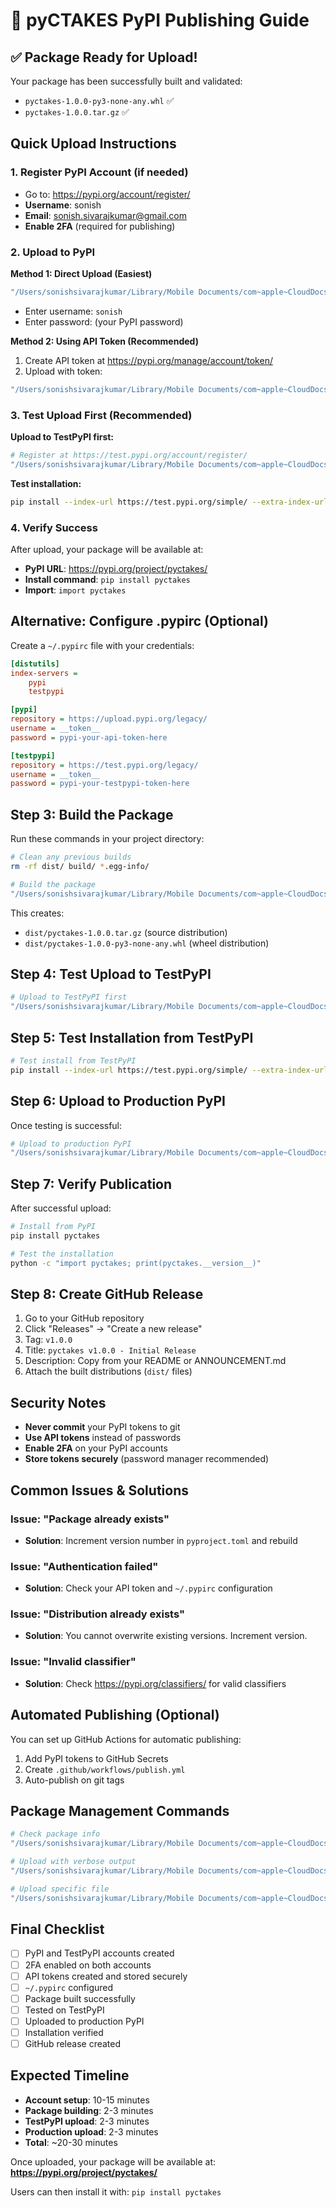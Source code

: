 # 🚀 pyCTAKES PyPI Publishing Guide

## ✅ Package Ready for Upload!

Your package has been successfully built and validated:
- `pyctakes-1.0.0-py3-none-any.whl` ✅
- `pyctakes-1.0.0.tar.gz` ✅

## Quick Upload Instructions

### 1. Register PyPI Account (if needed)
- Go to: https://pypi.org/account/register/
- **Username**: sonish  
- **Email**: sonish.sivarajkumar@gmail.com
- **Enable 2FA** (required for publishing)

### 2. Upload to PyPI

**Method 1: Direct Upload (Easiest)**
```bash
"/Users/sonishsivarajkumar/Library/Mobile Documents/com~apple~CloudDocs/Personal/code/pyctakes/.venv/bin/python" -m twine upload dist/*
```
- Enter username: `sonish`
- Enter password: (your PyPI password)

**Method 2: Using API Token (Recommended)**
1. Create API token at https://pypi.org/manage/account/token/
2. Upload with token:
```bash
"/Users/sonishsivarajkumar/Library/Mobile Documents/com~apple~CloudDocs/Personal/code/pyctakes/.venv/bin/python" -m twine upload dist/* -u __token__ -p pypi-your-token-here
```

### 3. Test Upload First (Recommended)

**Upload to TestPyPI first:**
```bash
# Register at https://test.pypi.org/account/register/
"/Users/sonishsivarajkumar/Library/Mobile Documents/com~apple~CloudDocs/Personal/code/pyctakes/.venv/bin/python" -m twine upload --repository testpypi dist/*
```

**Test installation:**
```bash
pip install --index-url https://test.pypi.org/simple/ --extra-index-url https://pypi.org/simple/ pyctakes
```

### 4. Verify Success

After upload, your package will be available at:
- **PyPI URL**: https://pypi.org/project/pyctakes/
- **Install command**: `pip install pyctakes`
- **Import**: `import pyctakes`

## Alternative: Configure .pypirc (Optional)

Create a `~/.pypirc` file with your credentials:

```ini
[distutils]
index-servers =
    pypi
    testpypi

[pypi]
repository = https://upload.pypi.org/legacy/
username = __token__
password = pypi-your-api-token-here

[testpypi]
repository = https://test.pypi.org/legacy/
username = __token__
password = pypi-your-testpypi-token-here
```

## Step 3: Build the Package

Run these commands in your project directory:

```bash
# Clean any previous builds
rm -rf dist/ build/ *.egg-info/

# Build the package
"/Users/sonishsivarajkumar/Library/Mobile Documents/com~apple~CloudDocs/Personal/code/pyctakes/.venv/bin/python" -m build
```

This creates:
- `dist/pyctakes-1.0.0.tar.gz` (source distribution)
- `dist/pyctakes-1.0.0-py3-none-any.whl` (wheel distribution)

## Step 4: Test Upload to TestPyPI

```bash
# Upload to TestPyPI first
"/Users/sonishsivarajkumar/Library/Mobile Documents/com~apple~CloudDocs/Personal/code/pyctakes/.venv/bin/python" -m twine upload --repository testpypi dist/*
```

## Step 5: Test Installation from TestPyPI

```bash
# Test install from TestPyPI
pip install --index-url https://test.pypi.org/simple/ --extra-index-url https://pypi.org/simple/ pyctakes
```

## Step 6: Upload to Production PyPI

Once testing is successful:

```bash
# Upload to production PyPI
"/Users/sonishsivarajkumar/Library/Mobile Documents/com~apple~CloudDocs/Personal/code/pyctakes/.venv/bin/python" -m twine upload dist/*
```

## Step 7: Verify Publication

After successful upload:

```bash
# Install from PyPI
pip install pyctakes

# Test the installation
python -c "import pyctakes; print(pyctakes.__version__)"
```

## Step 8: Create GitHub Release

1. Go to your GitHub repository
2. Click "Releases" → "Create a new release"
3. Tag: `v1.0.0`
4. Title: `pyctakes v1.0.0 - Initial Release`
5. Description: Copy from your README or ANNOUNCEMENT.md
6. Attach the built distributions (`dist/` files)

## Security Notes

- **Never commit** your PyPI tokens to git
- **Use API tokens** instead of passwords
- **Enable 2FA** on your PyPI accounts
- **Store tokens securely** (password manager recommended)

## Common Issues & Solutions

### Issue: "Package already exists"
- **Solution**: Increment version number in `pyproject.toml` and rebuild

### Issue: "Authentication failed"
- **Solution**: Check your API token and `~/.pypirc` configuration

### Issue: "Distribution already exists"
- **Solution**: You cannot overwrite existing versions. Increment version.

### Issue: "Invalid classifier"
- **Solution**: Check https://pypi.org/classifiers/ for valid classifiers

## Automated Publishing (Optional)

You can set up GitHub Actions for automatic publishing:

1. Add PyPI tokens to GitHub Secrets
2. Create `.github/workflows/publish.yml`
3. Auto-publish on git tags

## Package Management Commands

```bash
# Check package info
"/Users/sonishsivarajkumar/Library/Mobile Documents/com~apple~CloudDocs/Personal/code/pyctakes/.venv/bin/python" -m twine check dist/*

# Upload with verbose output
"/Users/sonishsivarajkumar/Library/Mobile Documents/com~apple~CloudDocs/Personal/code/pyctakes/.venv/bin/python" -m twine upload --verbose dist/*

# Upload specific file
"/Users/sonishsivarajkumar/Library/Mobile Documents/com~apple~CloudDocs/Personal/code/pyctakes/.venv/bin/python" -m twine upload dist/pyctakes-1.0.0-py3-none-any.whl
```

## Final Checklist

- [ ] PyPI and TestPyPI accounts created
- [ ] 2FA enabled on both accounts  
- [ ] API tokens created and stored securely
- [ ] `~/.pypirc` configured
- [ ] Package built successfully
- [ ] Tested on TestPyPI
- [ ] Uploaded to production PyPI
- [ ] Installation verified
- [ ] GitHub release created

## Expected Timeline

- **Account setup**: 10-15 minutes
- **Package building**: 2-3 minutes
- **TestPyPI upload**: 2-3 minutes
- **Production upload**: 2-3 minutes
- **Total**: ~20-30 minutes

Once uploaded, your package will be available at: **https://pypi.org/project/pyctakes/**

Users can then install it with: `pip install pyctakes`

